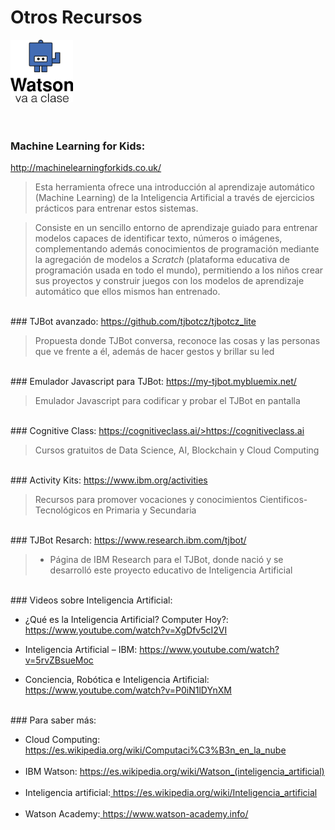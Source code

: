 # Otros Recursos


<a href="https://www.watsonvaaclase.es/"><img id="img1" src="files/img/tj.png" width="100" height="100"></a><br> <br><br>


### Machine Learning for Kids: 

<a href="http://machinelearningforkids.co.uk/">http://machinelearningforkids.co.uk/</a>

> Esta herramienta ofrece una introducción al aprendizaje automático (Machine Learning) de la Inteligencia Artificial a través de ejercicios prácticos para entrenar estos sistemas. 

> Consiste en un sencillo entorno de aprendizaje guiado para entrenar modelos capaces de identificar texto, números o imágenes, complementando además conocimientos de programación mediante la agregación de modelos a *Scratch* (plataforma educativa de programación usada en todo el mundo), permitiendo a los niños crear sus proyectos y construir juegos con los modelos de aprendizaje automático que ellos mismos han entrenado.<br>    

<br>
### TJBot avanzado: 
<a href="https://github.com/tjbotcz/tjbotcz_lite">https://github.com/tjbotcz/tjbotcz_lite</a>

> Propuesta donde TJBot conversa, reconoce las cosas y las personas que ve frente a él, además de hacer gestos y brillar su led <br>

<br> 
### Emulador Javascript para TJBot: 
<a href="https://my-tjbot.mybluemix.net">https://my-tjbot.mybluemix.net/ </a>

> Emulador Javascript para codificar y probar el TJBot en pantalla <br>

<br>
### Cognitive Class: 
<a href="https://cognitiveclass.ai/">https://cognitiveclass.ai/>https://cognitiveclass.ai</a>

> Cursos gratuitos de Data Science, AI, Blockchain y Cloud Computing <br>

<br>
### Activity Kits:
<a href="https://www.ibm.com/ibm/responsibility/initiatives/activityki">https://www.ibm.org/activities</a><br>

> Recursos para promover vocaciones y conocimientos Cientificos-Tecnológicos en Primaria y Secundaria

<br>
### TJBot Resarch:
<a href="https://www.research.ibm.com/tjbot/"> https://www.research.ibm.com/tjbot/</a>

 > - Página de IBM Research para el TJBot, donde nació y se desarrolló este proyecto educativo de Inteligencia Artificial 

<br>
### Videos sobre Inteligencia Artificial:

- ¿Qué es la Inteligencia Artificial? Computer Hoy?:<a href="https://es.wikipedia.org/wiki/Computaci%C3%B3n_en_la_nube"> https://www.youtube.com/watch?v=XgDfv5cI2VI</a><br>

- Inteligencia Artificial – IBM: <a href="https://www.youtube.com/watch?v=5rvZBsueMoc">https://www.youtube.com/watch?v=5rvZBsueMoc</a><br>

- Conciencia, Robótica e Inteligencia Artificial: <a href="https://www.youtube.com/watch?v=P0iN1lDYnXM">https://www.youtube.com/watch?v=P0iN1lDYnXM</a><br>

<br>
### Para saber más:

- Cloud Computing: <a href="https://es.wikipedia.org/wiki/Computaci%C3%B3n_en_la_nube">https://es.wikipedia.org/wiki/Computaci%C3%B3n_en_la_nube</a> <br>
 
- IBM Watson: <a href="https://es.wikipedia.org/wiki/Watson_(inteligencia_artificial)">https://es.wikipedia.org/wiki/Watson_(inteligencia_artificial)</a> <br>
 
- Inteligencia artificial:<a href="https://es.wikipedia.org/wiki/Inteligencia_artificial"> https://es.wikipedia.org/wiki/Inteligencia_artificial</a> <br>
 
- Watson Academy:<a href="https://www.watson-academy.info"> https://www.watson-academy.info/</a> <br>






